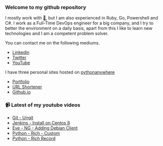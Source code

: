 ### Welcome to my github repository

I mostly work with [:snake:](https://www.python.org/), but I am also experienced in Ruby, Go, Powershell and C#. I work as a Full-Time DevOps engineer for a big company, and I try to better the environment on a daily basis, apart from this I like to learn new technologies and I am a competent problem solver.

You can contact me on the following mediums.
- [Linkedin](https://www.linkedin.com/in/r3ap3rpy)
- [Twitter](https://twitter.com/r3ap3rpy)
- [YouTube](https://www.youtube.com/channel/UC1qkMXH8d2I9DDAtBSeEHqg)

I have three personal sites hosted on [pythonanywhere](https://www.pythonanywhere.com/)
- [Portfolio](http://r3ap3rpy.pythonanywhere.com/)
- [URL Shortener](http://shortenpy.pythonanywhere.com/)
- [Github.io](https://r3ap3rpy.github.io/)

### :video_camera: Latest of my youtube videos
<!-- YOUTUBE:START -->
- [Git - Ungit](https://www.youtube.com/watch?v=QGLvFD67zsU)
- [Jenkins - lnstall on Centos 8](https://www.youtube.com/watch?v=uk4KJDnqgcw)
- [Eve - NG - Adding Debian Client](https://www.youtube.com/watch?v=mRcHLZoqOyM)
- [Python - Rich - Custom](https://www.youtube.com/watch?v=kQoImVjQm3g)
- [Python - Rich Record](https://www.youtube.com/watch?v=sAtgg4Tyt3Q)
<!-- YOUTUBE:END -->

